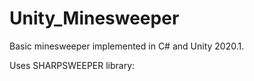 # Unity_Minesweeper
Basic minesweeper implemented in C# and Unity 2020.1.

Uses SHARPSWEEPER library:

